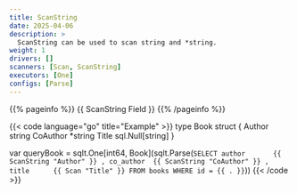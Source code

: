 ```yaml
---
title: ScanString
date: 2025-04-06
description: >
  ScanString can be used to scan string and *string.
weight: 1
drivers: []
scanners: [Scan, ScanString]
executors: [One]
configs: [Parse]
---
```


{{% pageinfo %}}
{{ ScanString Field }}
{{% /pageinfo %}}

{{< code language="go" title="Example" >}}
type Book struct {
  Author   string
  CoAuthor *string
  Title    sql.Null[string]
}

var queryBook = sqlt.One[int64, Book](sqlt.Parse(`
  SELECT
    author       {{ ScanString "Author" }}
    , co_author  {{ ScanString "CoAuthor" }}
    , title      {{ Scan "Title" }}
  FROM books
  WHERE id = {{ . }}
`))
{{< /code >}}
